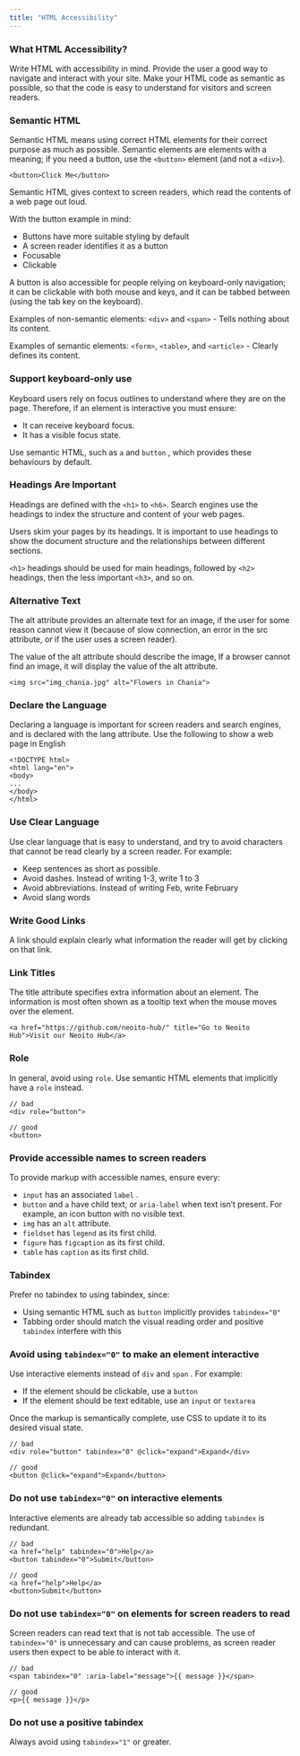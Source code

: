 ```yaml
---
title: "HTML Accessibility"
---
```


### What HTML Accessibility?

Write HTML with accessibility in mind. Provide the user a good way to navigate and interact with your site. Make your HTML code as semantic as possible, so that the code is easy to understand for visitors and screen readers.

###  Semantic HTML

Semantic HTML means using correct HTML elements for their correct purpose as much as possible. Semantic elements are elements with a meaning; if you need a button, use the ```<button>``` element (and not a ```<div>```).

```<button>Click Me</button>```

Semantic HTML gives context to screen readers, which read the contents of a web page out loud.

With the button example in mind:

* Buttons have more suitable styling by default
* A screen reader identifies it as a button
* Focusable
* Clickable

A button is also accessible for people relying on keyboard-only navigation; it can be clickable with both mouse and keys, and it can be tabbed between (using the tab key on the keyboard).

Examples of non-semantic elements: ```<div>``` and ```<span>``` - Tells nothing about its content.

Examples of semantic elements: ```<form>```, ```<table>```, and ```<article>``` - Clearly defines its content.

### Support keyboard-only use

Keyboard users rely on focus outlines to understand where they are on the page. Therefore, if an element is interactive you must ensure:

* It can receive keyboard focus.
* It has a visible focus state.

Use semantic HTML, such as ```a``` and ```button``` , which provides these behaviours by default.

### Headings Are Important

Headings are defined with the ```<h1>``` to ```<h6>```.  Search engines use the headings to index the structure and content of your web pages.

Users skim your pages by its headings. It is important to use headings to show the document structure and the relationships between different sections.

```<h1>``` headings should be used for main headings, followed by ```<h2>``` headings, then the less important ```<h3>```, and so on.

### Alternative Text

The alt attribute provides an alternate text for an image, if the user for some reason cannot view it (because of slow connection, an error in the src attribute, or if the user uses a screen reader).

The value of the alt attribute should describe the image, If a browser cannot find an image, it will display the value of the alt attribute.

```<img src="img_chania.jpg" alt="Flowers in Chania">```

### Declare the Language

Declaring a language is important for screen readers and search engines, and is declared with the lang attribute. Use the following to show a web page in English

```
<!DOCTYPE html>
<html lang="en">
<body>
...
</body>
</html>
```

### Use Clear Language

Use clear language that is easy to understand, and try to avoid characters that cannot be read clearly by a screen reader. For example:

*	Keep sentences as short as possible.
*	Avoid dashes. Instead of writing 1-3, write 1 to 3
*	Avoid abbreviations. Instead of writing Feb, write February
*	Avoid slang words

### Write Good Links

A link should explain clearly what information the reader will get by clicking on that link.

### Link Titles

The title attribute specifies extra information about an element. The information is most often shown as a tooltip text when the mouse moves over the element.

```<a href="https://github.com/neoito-hub/" title="Go to Neoito Hub">Visit our Neoito Hub</a>```

### Role

In general, avoid using ```role```. Use semantic HTML elements that implicitly have a ```role``` instead.

```
// bad
<div role="button">

// good
<button>
```


### Provide accessible names to screen readers

To provide markup with accessible names, ensure every:

* ```input``` has an associated ```label``` .
* ```button``` and ```a``` have child text, or ```aria-label``` when text isn’t present. For example, an icon button with no visible text.
* ```img``` has an ```alt``` attribute.
* ```fieldset``` has ```legend``` as its first child.
* ```figure``` has ```figcaption``` as its first child.
* ```table``` has ```caption``` as its first child.

### Tabindex

Prefer no tabindex to using tabindex, since:

* Using semantic HTML such as ```button``` implicitly provides ```tabindex="0"```
* Tabbing order should match the visual reading order and positive ```tabindex``` interfere with this


### Avoid using ```tabindex="0"``` to make an element interactive

Use interactive elements instead of ```div``` and ```span``` . For example:

* If the element should be clickable, use a ```button```
* If the element should be text editable, use an ```input``` or ```textarea```

Once the markup is semantically complete, use CSS to update it to its desired visual state.

```
// bad
<div role="button" tabindex="0" @click="expand">Expand</div>

// good
<button @click="expand">Expand</button>
```

### Do not use ```tabindex="0"``` on interactive elements

Interactive elements are already tab accessible so adding ```tabindex``` is redundant.

```
// bad
<a href="help" tabindex="0">Help</a>
<button tabindex="0">Submit</button>

// good
<a href="help">Help</a>
<button>Submit</button>
```

### Do not use ```tabindex="0"``` on elements for screen readers to read

Screen readers can read text that is not tab accessible. The use of ```tabindex="0"``` is unnecessary and can cause problems, as screen reader users then expect to be able to interact with it.

```
// bad
<span tabindex="0" :aria-label="message">{{ message }}</span>

// good
<p>{{ message }}</p>
```

### Do not use a positive tabindex

Always avoid using ```tabindex="1"``` or greater.
